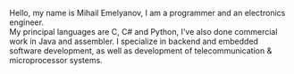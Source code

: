 Hello, my name is Mihail Emelyanov, I am a programmer and an electronics engineer.  
My principal languages are C, C# and Python, I've also done commercial work in Java and assembler. I specialize in backend and embedded software development, as well as development of telecommunication & microprocessor systems.
